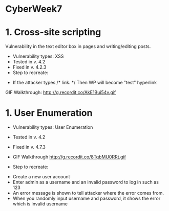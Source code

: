 # CyberWeek7
  # 1. Cross-site scripting 
  
  Vulnerability in the text editor box in pages and writing/editing posts.
   - Vulnerability types: XSS
   - Tested in v. 4.2
   - Fixed in v. 4.2.3
  - Step to recreate:
  + If the attacker types /* <a href="[caption code=]"></a><a title=" onmouseover=alert('test')  ">link</a>. */
  Then WP will become "test" hyperlink
  
  GIF Walkthrough: 
  http://g.recordit.co/AkE1Bui54v.gif

  # 1. User Enumeration
  
   - Vulnerability types: User Enumeration
   - Tested in v. 4.2
   - Fixed in v. 4.7.3
   - GIF Walkthrough
   http://g.recordit.co/8TqbMU0RRt.gif
   
   - Step to recreate:
   + Create a new user account
   + Enter admin as a username and an invalid password to log in such as 123
   + An error message is shown to tell attacker where the error comes from.
   + When you randomly input username and password, it shows the error which is invalid username
